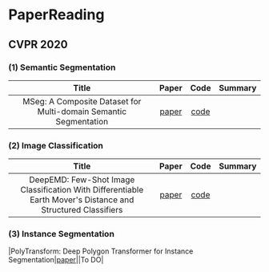 # PaperReading

## CVPR 2020

### (1) Semantic Segmentation
| **Title** | **Paper** | **Code** | **Summary** |
|:-:|:-:|:-:|:-:|
|MSeg: A Composite Dataset for Multi-domain Semantic Segmentation|[paper](http://openaccess.thecvf.com/content_CVPR_2020/papers/Lambert_MSeg_A_Composite_Dataset_for_Multi-Domain_Semantic_Segmentation_CVPR_2020_paper.pdf)|[code](https://github.com/mseg-dataset/mseg-api)|

### (2) Image Classification
| **Title** | **Paper** | **Code** | **Summary** |
|:-:|:-:|:-:|:-:|
|DeepEMD: Few-Shot Image Classification With Differentiable Earth Mover's Distance and Structured Classifiers|[paper](http://openaccess.thecvf.com/content_CVPR_2020/papers/Zhang_DeepEMD_Few-Shot_Image_Classification_With_Differentiable_Earth_Movers_Distance_and_CVPR_2020_paper.pdf)|[code](https://github.com/icoz69/DeepEMD)|

### (3) Instance Segmentation

|PolyTransform: Deep Polygon Transformer for Instance Segmentation|[paper](http://openaccess.thecvf.com/content_CVPR_2020/papers/Liang_PolyTransform_Deep_Polygon_Transformer_for_Instance_Segmentation_CVPR_2020_paper.pdf)||To DO|
